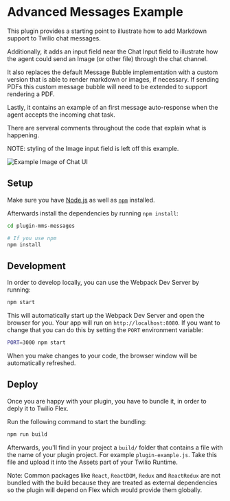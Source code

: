 # Advanced Messages Example

This plugin provides a starting point to illustrate how to add Markdown support to Twilio chat messages.

Additionally, it adds an input field near the Chat Input field to illustrate how the agent could send an Image (or other file) through the chat channel.

It also replaces the default Message Bubble implementation with a custom version that is able to render markdown or images, if necessary. If sending PDFs this custom message bubble will need to be extended to support rendering a PDF.

Lastly, it contains an example of an first message auto-response when the agent accepts the incoming chat task.

There are serveral comments throughout the code that explain what is happening.

NOTE: styling of the Image input field is left off this example.

![Example Image of Chat UI](https://indigo-bombay-5783.twil.io/assets/advanced-messages-example.png)

## Setup

Make sure you have [Node.js](https://nodejs.org) as well as [`npm`](https://npmjs.com) installed.

Afterwards install the dependencies by running `npm install`:

```bash
cd plugin-mms-messages

# If you use npm
npm install
```

## Development

In order to develop locally, you can use the Webpack Dev Server by running:

```bash
npm start
```

This will automatically start up the Webpack Dev Server and open the browser for you. Your app will run on `http://localhost:8080`. If you want to change that you can do this by setting the `PORT` environment variable:

```bash
PORT=3000 npm start
```

When you make changes to your code, the browser window will be automatically refreshed.

## Deploy

Once you are happy with your plugin, you have to bundle it, in order to deply it to Twilio Flex.

Run the following command to start the bundling:

```bash
npm run build
```

Afterwards, you'll find in your project a `build/` folder that contains a file with the name of your plugin project. For example `plugin-example.js`. Take this file and upload it into the Assets part of your Twilio Runtime.

Note: Common packages like `React`, `ReactDOM`, `Redux` and `ReactRedux` are not bundled with the build because they are treated as external dependencies so the plugin will depend on Flex which would provide them globally.